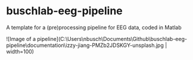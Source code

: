 # buschlab-eeg-pipeline
A template for a (pre)processing pipeline for EEG data, coded in Matlab

![Image of a pipeline](C:\Users\nbusch\Documents\Github\buschlab-eeg-pipeline\documentation\izzy-jiang-PMZb2JDSKGY-unsplash.jpg | width=100)


